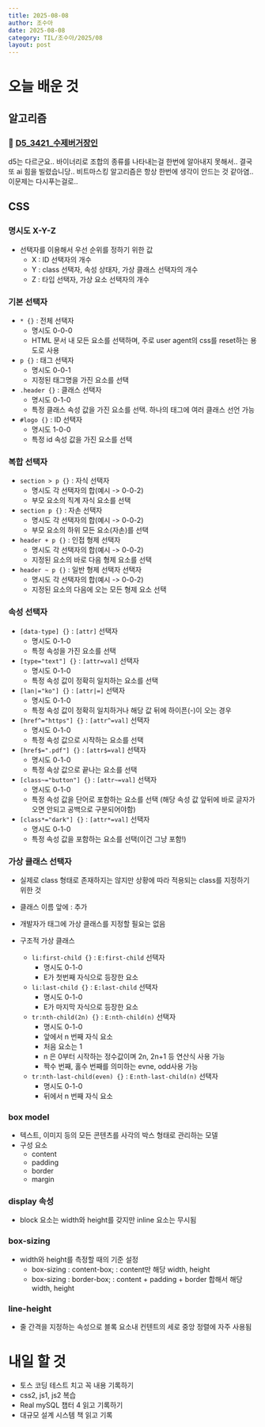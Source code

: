 ```yaml
---
title: 2025-08-08
author: 조수아
date: 2025-08-08
category: TIL/조수아/2025/08
layout: post
---
```


# 오늘 배운 것

## 알고리즘

### 🔗 [D5_3421_수제버거장인](https://swexpertacademy.com/main/talk/solvingClub/problemView.do?solveclubId=AZgOVs9qcebHBISV&contestProbId=AWErcQmKy6kDFAXi&probBoxId=AZiG1qjarhvHBIT9+&type=PROBLEM&problemBoxTitle=250808&problemBoxCnt=++2+)
d5는 다르군요.. 바이너리로 조합의 종류를 나타내는걸 한번에 알아내지 못해서.. 결국 또 ai 힘을 빌렸습니당.. 비트마스킹 알고리즘은 항상 한번에 생각이 안드는 것 같아염.. 이문제는 다시푸는걸로..

## CSS

### 명시도 X-Y-Z
- 선택자를 이용해서 우선 순위를 정하기 위한 값
    - X : ID 선택자의 개수
    - Y : class 선택자, 속성 상태자, 가상 클래스 선택자의 개수
    - Z : 타입 선택자, 가상 요소 선택자의 개수

### 기본 선택자
- `* {}` : 전체 선택자
    - 명시도 0-0-0
    - HTML 문서 내 모든 요소를 선택하며, 주로 user agent의 css를 reset하는 용도로 사용
- `p {}` : 태그 선택자
    - 명시도 0-0-1
    - 지정된 태그명을 가진 요소를 선택
- `.header {}` : 클래스 선택자
    - 명시도 0-1-0
    - 특정 클래스 속성 값을 가진 요소를 선택. 하나의 태그에 여러 클래스 선언 가능
- `#logo {}` : ID 선택자
    - 명시도 1-0-0
    - 특정 id 속성 값을 가진 요소를 선택

### 복합 선택자
- `section > p {}` : 자식 선택자
    - 명시도 각 선택자의 합(예시 -> 0-0-2)
    - 부모 요소의 직계 자식 요소를 선택
- `section p {}` : 자손 선택자
    - 명시도 각 선택자의 합(예시 -> 0-0-2)
    - 부모 요소의 하위 모든 요소(자손)를 선택
- `header + p {}` : 인접 형제 선택자
    - 명시도 각 선택자의 합(예시 -> 0-0-2)
    - 지정된 요소의 바로 다음 형제 요소를 선택
- `header ~ p {}` : 일반 형제 선택자 선택자
    - 명시도 각 선택자의 합(예시 -> 0-0-2)
    - 지정된 요소의 다음에 오는 모든 형제 요소 선택

### 속성 선택자
- `[data-type] {}` : `[attr]` 선택자
    - 명시도 0-1-0
    - 특정 속성을 가진 요소를 선택
- `[type="text"] {}` : `[attr=val]` 선택자
    - 명시도 0-1-0
    - 특정 속성 값이 정확히 일치하는 요소를 선택
- `[lan|="ko"] {}` : `[attr|=]` 선택자
    - 명시도 0-1-0
    - 특정 속성 값이 정확히 일치하거나 해당 값 뒤에 하이픈(-)이 오는 경우
- `[href^="https"] {}` : `[attr^=val]` 선택자
    - 명시도 0-1-0
    - 특정 속성 값으로 시작하는 요소를 선택
- `[href$=".pdf"] {}` : `[attr$=val]` 선택자
    - 명시도 0-1-0
    - 특정 속상 값으로 끝나는 요소를 선택
- `[class~="button"] {}` : `[attr~=val]` 선택자
    - 명시도 0-1-0
    - 특정 속성 값을 단어로 포함하는 요소를 선택 (해당 속성 값 앞뒤에 바로 글자가 오면 안되고 공백으로 구분되어야함)
- `[class*="dark"] {}` : `[attr*=val]` 선택자
    - 명시도 0-1-0
    - 특정 속성 값을 포함하는 요소를 선택(이건 그냥 포함!)

### 가상 클래스 선택자
- 실제로 class 형태로 존재하지는 않지만 상황에 따라 적용되는 class를 지정하기 위한 것
- 클래스 이름 앞에 : 추가
- 개발자가 태그에 가상 클래스를 지정할 필요는 없음

- 구조적 가상 클래스
    - `li:first-child {}` : `E:first-child` 선택자
        - 명시도 0-1-0
        - E가 첫번째 자식으로 등장한 요소
    - `li:last-child {}` : `E:last-child` 선택자
        - 명시도 0-1-0
        - E가 마지막 자식으로 등장한 요소
    - `tr:nth-child(2n) {}` : `E:nth-child(n)` 선택자
        - 명시도 0-1-0
        - 앞에서 n 번째 자식 요소
        - 처음 요소는 1
        - n 은 0부터 시작하는 정수값이며 2n, 2n+1 등 연산식 사용 가능
        - 짝수 번째, 홀수 번째를 의미하는 evne, odd사용 가능
    - `tr:nth-last-child(even) {}` : `E:nth-last-child(n)` 선택자
        - 명시도 0-1-0
        - 뒤에서 n 번째 자식 요소

### box model
- 텍스트, 이미지 등의 모든 콘텐츠를 사각의 박스 형태로 관리하는 모델
- 구성 요소
    - content
    - padding
    - border
    - margin

### display 속성
- block 요소는 width와 height를 갖지만 inline 요소는 무시됨

### box-sizing
- width와 height를 측정할 때의 기준 설정
    - box-sizing : content-box;
        :  content만 해당 width, height
    - box-sizing : border-box;
        : content + padding + border 합해서 해당 width, height

### line-height
- 줄 간격을 지정하는 속성으로 블록 요소내 컨텐트의 세로 중앙 정렬에 자주 사용됨

# 내일 할 것
- 토스 코딩 테스트 치고 꼭 내용 기록하기
- css2, js1, js2 복습
- Real mySQL 챕터 4 읽고 기록하기
- 대규모 설계 시스템 책 읽고 기록

